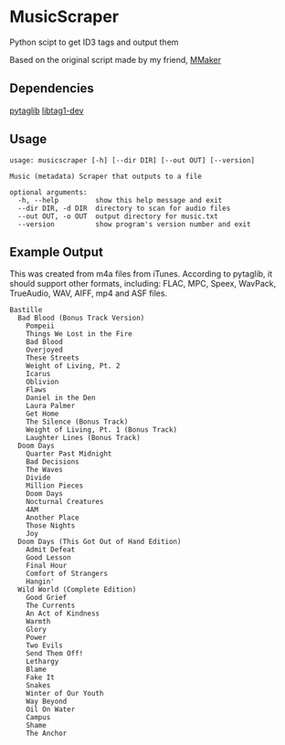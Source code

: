 # MusicScraper

Python scipt to get ID3 tags and output them

Based on the original script made by my friend, [MMaker](https://github.com/stysmmaker)

## Dependencies

[pytaglib](https://pypi.python.org/pypi/pytaglib)
[libtag1-dev](https://taglib.org/)

## Usage

```
usage: musicscraper [-h] [--dir DIR] [--out OUT] [--version]

Music (metadata) Scraper that outputs to a file

optional arguments:
  -h, --help         show this help message and exit
  --dir DIR, -d DIR  directory to scan for audio files
  --out OUT, -o OUT  output directory for music.txt
  --version          show program's version number and exit
```

## Example Output

This was created from m4a files from iTunes. According to pytaglib, it should support other formats, including: FLAC, MPC, Speex, WavPack, TrueAudio, WAV, AIFF, mp4 and ASF files.

```
Bastille
  Bad Blood (Bonus Track Version)
    Pompeii
    Things We Lost in the Fire
    Bad Blood
    Overjoyed
    These Streets
    Weight of Living, Pt. 2
    Icarus
    Oblivion
    Flaws
    Daniel in the Den
    Laura Palmer
    Get Home
    The Silence (Bonus Track)
    Weight of Living, Pt. 1 (Bonus Track)
    Laughter Lines (Bonus Track)
  Doom Days
    Quarter Past Midnight
    Bad Decisions
    The Waves
    Divide
    Million Pieces
    Doom Days
    Nocturnal Creatures
    4AM
    Another Place
    Those Nights
    Joy
  Doom Days (This Got Out of Hand Edition)
    Admit Defeat
    Good Lesson
    Final Hour
    Comfort of Strangers
    Hangin'
  Wild World (Complete Edition)
    Good Grief
    The Currents
    An Act of Kindness
    Warmth
    Glory
    Power
    Two Evils
    Send Them Off!
    Lethargy
    Blame
    Fake It
    Snakes
    Winter of Our Youth
    Way Beyond
    Oil On Water
    Campus
    Shame
    The Anchor
```
